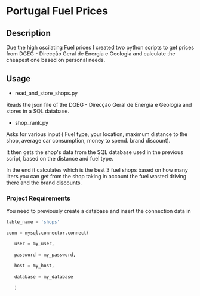 # Portugal Fuel Prices

## Description

Due the high oscilating Fuel prices I created two python scripts to get prices from DGEG - Direcção Geral de Energia e Geologia and calculate the cheapest one based on personal needs.


## Usage

- read_and_store_shops.py 

Reads the json file of the DGEG - Direcção Geral de Energia e Geologia and stores in a SQL database.

- shop_rank.py

Asks for various input ( Fuel type, your location, maximum distance to the shop, average car consumption, money to spend. brand discount).

It then gets the shop's data from the SQL database used in the previous script, based on the distance and fuel type.

In the end it calculates which is the best 3 fuel shops based on how many liters you can get from the shop taking in account the fuel wasted driving there and the brand discounts.

### Project Requirements

You need to previously create a database and insert the connection data in 


```python
table_name = 'shops'

conn = mysql.connector.connect(

   user = my_user, 
   
   password = my_password,
   
   host = my_host, 
   
   database = my_database
   
   )
